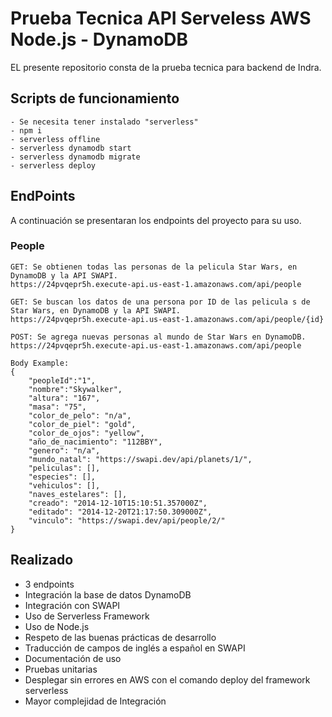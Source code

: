 <!--
title: 'Serverless Framework Node Express API service backed by DynamoDB on AWS'
description: 'This template demonstrates how to develop and deploy a simple Node Express API service backed by DynamoDB running on AWS Lambda using the traditional Serverless Framework.'
layout: Doc
framework: v3
platform: AWS
language: nodeJS
priority: 1
authorLink: 'https://github.com/serverless'
authorName: 'Serverless, inc.'
authorAvatar: 'https://avatars1.githubusercontent.com/u/13742415?s=200&v=4'
-->

# Prueba Tecnica API Serveless AWS Node.js - DynamoDB

EL presente repositorio consta de la prueba tecnica para backend de Indra.

## Scripts de funcionamiento

```
- Se necesita tener instalado "serverless"
- npm i
- serverless offline
- serverless dynamodb start
- serverless dynamodb migrate
- serverless deploy
```

## EndPoints

A continuación se presentaran los endpoints del proyecto para su uso.

### People

```
GET: Se obtienen todas las personas de la pelicula Star Wars, en DynamoDB y la API SWAPI.
https://24pvqepr5h.execute-api.us-east-1.amazonaws.com/api/people
```

```
GET: Se buscan los datos de una persona por ID de las pelicula s de Star Wars, en DynamoDB y la API SWAPI.
https://24pvqepr5h.execute-api.us-east-1.amazonaws.com/api/people/{id}
```

```
POST: Se agrega nuevas personas al mundo de Star Wars en DynamoDB.
https://24pvqepr5h.execute-api.us-east-1.amazonaws.com/api/people

Body Example:
{
    "peopleId":"1",
    "nombre":"Skywalker",
    "altura": "167",
    "masa": "75",
    "color_de_pelo": "n/a",
    "color_de_piel": "gold",
    "color_de_ojos": "yellow",
    "año_de_nacimiento": "112BBY",
    "genero": "n/a",
    "mundo_natal": "https://swapi.dev/api/planets/1/",
    "peliculas": [],
    "especies": [],
    "vehiculos": [],
    "naves_estelares": [],
    "creado": "2014-12-10T15:10:51.357000Z",
    "editado": "2014-12-20T21:17:50.309000Z",
    "vinculo": "https://swapi.dev/api/people/2/"
}
```

## Realizado

- 3 endpoints
- Integración la base de datos DynamoDB
- Integración con SWAPI
- Uso de Serverless Framework
- Uso de Node.js
- Respeto de las buenas prácticas de desarrollo
- Traducción de campos de inglés a español en SWAPI
- Documentación de uso
- Pruebas unitarias
- Desplegar sin errores en AWS con el comando deploy del framework serverless
- Mayor complejidad de Integración
